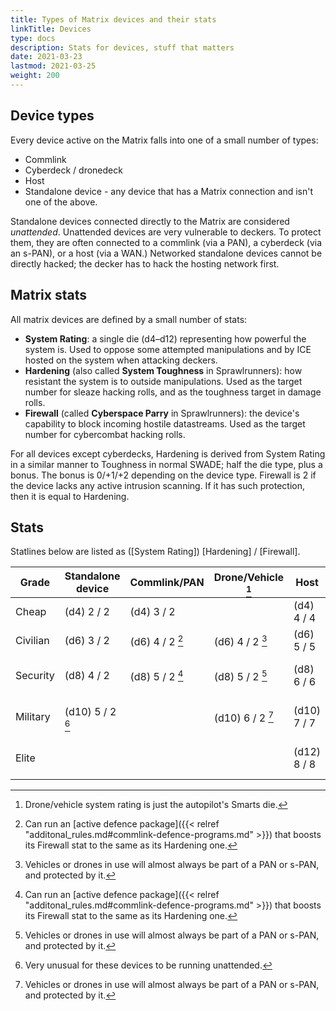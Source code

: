 ```yaml
---
title: Types of Matrix devices and their stats
linkTitle: Devices
type: docs
description: Stats for devices, stuff that matters
date: 2021-03-23
lastmod: 2021-03-25
weight: 200
---
```


## Device types

Every device active on the Matrix falls into one of a small number of types:
 
* Commlink
* Cyberdeck / dronedeck
* Host
* Standalone device - any device that has a Matrix connection and isn't one of the above.

Standalone devices connected directly to the Matrix are considered *unattended*. Unattended devices are very vulnerable to deckers. To protect them, they are often connected to a commlink (via a PAN), a cyberdeck (via an s-PAN), or a host (via a WAN.) Networked standalone devices cannot be directly hacked; the decker has to hack the hosting network first.

## Matrix stats

All matrix devices are defined by a small number of stats:

* **System Rating**: a single die (d4–d12) representing how powerful the system is. Used to oppose some attempted manipulations and by ICE hosted on the system when attacking deckers.
* **Hardening** (also called **System Toughness** in Sprawlrunners): how resistant the system is to outside manipulations. Used as the target number for sleaze hacking rolls, and as the toughness target in damage rolls.
* **Firewall** (called **Cyberspace Parry** in Sprawlrunners): the device's capability to block incoming hostile datastreams. Used as the target number for cybercombat hacking rolls.

For all devices except cyberdecks, Hardening is derived from System Rating in a similar manner to Toughness in normal SWADE; half the die type, plus a bonus. The bonus is 0/+1/+2 depending on the device type. Firewall is 2 if the device lacks any active intrusion scanning. If it has such protection, then it is equal to Hardening.

## Stats

Statlines below are listed as ([System Rating]) [Hardening] / [Firewall].

<!-- https://docs.google.com/spreadsheets/d/1u1-zV-cv1DeGR5zmPJYNVKa8yY8IP2t2vUXlhB9CvUg/edit#gid=0 -->

| Grade    | Standalone device | Commlink/PAN    | Drone/Vehicle [^4] | Host        | Cyberdeck/s-PAN                      |
|----------|-------------------|-----------------|------------------|-------------|--------------------------------------|
| Cheap    | (d4) 2 / 2        | (d4) 3 / 2      |                  | (d4) 4 / 4  | 4 / varies ("student")               |
| Civilian | (d6) 3 / 2        | (d6) 4 / 2 [^2] | (d6) 4 / 2 [^3]  | (d6) 5 / 5  | 5 / varies ("cheap")                 |
| Security | (d8) 4 / 2        | (d8) 5 / 2 [^2] | (d8) 5 / 2 [^3]  | (d8) 6 / 6  | 6 / varies ("streetware" & "corp")   |
| Military | (d10) 5 / 2 [^1]  |                 | (d10) 6 / 2 [^3] | (d10) 7 / 7 | 7 / varies ("security" & "military") |
| Elite    |                   |                 |                  | (d12) 8 / 8 | 8 / varies ("fully custom")          |

[^1]: Very unusual for these devices to be running unattended.
[^2]: Can run an [active defence package]({{< relref "additonal_rules.md#commlink-defence-programs.md" >}})  that boosts its Firewall stat to the same as its Hardening one.
[^3]: Vehicles or drones in use will almost always be part of a PAN or s-PAN, and protected by it.
[^4]: Drone/vehicle system rating is just the autopilot's Smarts die.